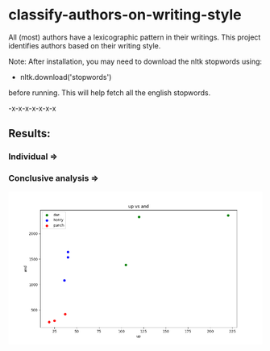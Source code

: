 # classify-authors-on-writing-style

All (most) authors have a lexicographic pattern in their writings.
This project identifies authors based on their writing style.

Note: After installation,
you may need to download the nltk stopwords using:
- nltk.download('stopwords') 

before running. This will help fetch all the english stopwords.

-x-x-x-x-x-x-x

## Results:
### Individual =>


### Conclusive analysis =>
![conclusive analysis](https://github.com/delzadbamji/classify-authors-on-writing-style/blob/main/conclusive_analysis.png)
